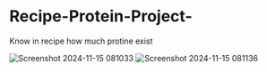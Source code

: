 # Recipe-Protein-Project-
Know in recipe how much protine exist

![Screenshot 2024-11-15 081033](https://github.com/user-attachments/assets/a6e62e3d-cb56-4e41-925a-9469c63311b1)
![Screenshot 2024-11-15 081136](https://github.com/user-attachments/assets/b914bfa3-bca2-45c2-a39a-a72576cabc30)
